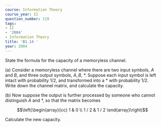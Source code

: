 ```yaml
---
course: Information Theory
course_year: II
question_number: 119
tags:
- II
- '2004'
- Information Theory
title: 'B1.14 '
year: 2004
---
```



State the formula for the capacity of a memoryless channel.

(a) Consider a memoryless channel where there are two input symbols, $A$ and $B$, and three output symbols, $A, B$, *. Suppose each input symbol is left intact with probability $1 / 2$, and transformed into a $*$ with probability $1 / 2$. Write down the channel matrix, and calculate the capacity.

(b) Now suppose the output is further processed by someone who cannot distinguish $A$ and $*$, so that the matrix becomes

$$\left(\begin{array}{cc}
1 & 0 \\
1 / 2 & 1 / 2
\end{array}\right)$$

Calculate the new capacity.